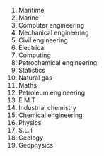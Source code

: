 1. Maritime 
2. Marine
3. Computer engineering 
4. Mechanical engineering 
5. Civil engineering 
6. Electrical 
7. Computing 
8. Petrochemical engineering 
9. Statistics 
10. Natural gas
11. Maths
12. Petroleum engineering 
13. E.M.T
14. Industrial chemistry
15. Chemical engineering 
16. Physics 
17. S.L.T
18. Geology
19. Geophysics